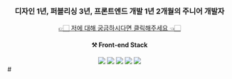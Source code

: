 <div align="center">
  
### 디자인 1년, 퍼블리싱 3년, 프론트엔드 개발 1년 2개월의 주니어 개발자
  
[👉🏻 저에 대해 궁금하시다면 클릭해주세요 👈🏻](https://accurate-vest-c23.notion.site/a281aeaaf21c4c8e86db0ac110dcf1a5)

#### ⚒ Front-end Stack
<img src="https://img.shields.io/badge/JavaScript-F7DF1E?style=flat-square&logo=JavaScript&logoColor=000000" />
<img src="https://img.shields.io/badge/TypeScript-3178C6?style=flat-square&logo=TypeScript&logoColor=white" />
<img src="https://img.shields.io/badge/React-61DAFB?style=flat-square&logo=React&logoColor=000000" />
<img src="https://img.shields.io/badge/Next.js-ffffff?style=flat-square&logo=Next.js&logoColor=000000" />
<img src="https://img.shields.io/badge/Svelte-FF3E00?style=flat-square&logo=Svelte&logoColor=white" />
  
</div>
#
